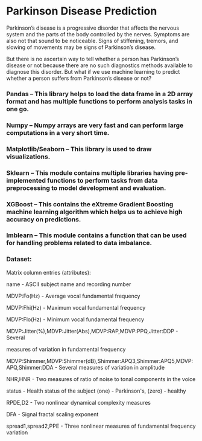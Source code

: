 # Parkinson Disease Prediction

Parkinson’s disease is a progressive disorder that affects the nervous system and the parts of the body controlled by the nerves. 
Symptoms are also not that sound to be noticeable. Signs of stiffening, tremors, and slowing of movements may be signs of Parkinson’s disease.

But there is no ascertain way to tell whether a person has Parkinson’s disease or not because there are no such diagnostics methods available to diagnose this disorder.
But what if we use machine learning to predict whether a person suffers from Parkinson’s disease or not?

### Pandas – This library helps to load the data frame in a 2D array format and has multiple functions to perform analysis tasks in one go.
### Numpy – Numpy arrays are very fast and can perform large computations in a very short time.
### Matplotlib/Seaborn – This library is used to draw visualizations.
### Sklearn – This module contains multiple libraries having pre-implemented functions to perform tasks from data preprocessing to model development and evaluation.
### XGBoost – This contains the eXtreme Gradient Boosting machine learning algorithm which helps us to achieve high accuracy on predictions.
### Imblearn – This module contains a function that can be used for handling problems related to data imbalance.

### Dataset:
Matrix column entries (attributes):

name - ASCII subject name and recording number

MDVP:Fo(Hz) - Average vocal fundamental frequency

MDVP:Fhi(Hz) - Maximum vocal fundamental frequency

MDVP:Flo(Hz) - Minimum vocal fundamental frequency

MDVP:Jitter(%),MDVP:Jitter(Abs),MDVP:RAP,MDVP:PPQ,Jitter:DDP - Several

measures of variation in fundamental frequency

MDVP:Shimmer,MDVP:Shimmer(dB),Shimmer:APQ3,Shimmer:APQ5,MDVP:APQ,Shimmer:DDA - Several measures of variation in amplitude

NHR,HNR - Two measures of ratio of noise to tonal components in the voice

status - Health status of the subject (one) - Parkinson's, (zero) - healthy

RPDE,D2 - Two nonlinear dynamical complexity measures

DFA - Signal fractal scaling exponent

spread1,spread2,PPE - Three nonlinear measures of fundamental frequency variation
